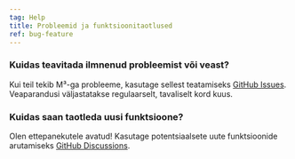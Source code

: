 ```yaml
---
tag: Help
title: Probleemid ja funktsioonitaotlused
ref: bug-feature
---
```


### Kuidas teavitada ilmnenud probleemist või veast?

Kui teil tekib M³-ga probleeme, kasutage sellest teatamiseks [GitHub Issues]({{site.github}}/issues/new?labels=bug,from+app&template=bug_report.md). Veaparandusi väljastatakse regulaarselt, tavaliselt kord kuus.

### Kuidas saan taotleda uusi funktsioone?

Olen ettepanekutele avatud! Kasutage potentsiaalsete uute funktsioonide arutamiseks [GitHub Discussions]({{site.github}}/discussions).
